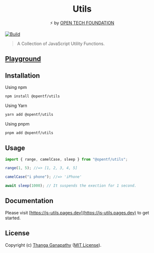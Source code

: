 <div align="center">

# Utils

⚡ by [OPEN TECH FOUNDATION](https://open-tech-foundation.pages.dev/)

</div>

[![Build](https://github.com/open-tech-foundation/js-utils/actions/workflows/build.yml/badge.svg)](https://github.com/open-tech-foundation/js-utils/actions/workflows/build.yml)

> A Collection of JavaScript Utility Functions.

## [Playground](https://js-utils.pages.dev/playground)

## Installation

Using npm

```sh
npm install @opentf/utils
```

Using Yarn

```sh
yarn add @opentf/utils
```

Using pnpm

```sh
pnpm add @opentf/utils
```

## Usage

```ts
import { range, camelCase, sleep } from "@opentf/utils";

range(1, 5); //=> [1, 2, 3, 4, 5]

camelCase("i phone"); //=> 'iPhone'

await sleep(1000); // It suspends the exection for 1 second.
```

## Documentation

Please visit [https://js-utils.pages.dev](https://js-utils.pages.dev) to get started.

## License

Copyright (c) [Thanga Ganapathy](https://github.com/Thanga-Ganapathy) ([MIT License](./LICENSE)).
